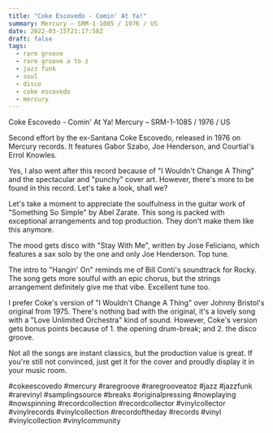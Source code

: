 ```yaml
---
title: "Coke Escovedo - Comin' At Ya!"
summary: Mercury – SRM-1-1085 / 1976 / US
date: 2022-03-15T21:17:58Z
draft: false
tags:
  - rare groove
  - rare groove a to z
  - jazz funk
  - soul
  - disco
  - coke escovedo
  - mercury
---
```

Coke Escovedo - Comin' At Ya!
Mercury – SRM-1-1085 / 1976 / US

Second effort by the ex-Santana Coke Escovedo, released in 1976 on Mercury records. It features Gabor Szabo, Joe Henderson, and Courtial's Errol Knowles.

Yes, I also went after this record because of "I Wouldn't Change A Thing" and the spectacular and "punchy" cover art. However, there's more to be found in this record. Let's take a look, shall we?

Let's take a moment to appreciate the soulfulness in the guitar work of "Something So Simple" by Abel Zarate. This song is packed with exceptional arrangements and top production. They don't make them like this anymore.

The mood gets disco with "Stay With Me", written by Jose Feliciano, which features a sax solo by the one and only Joe Henderson. Top tune.

The intro to "Hangin' On" reminds me of Bill Conti's soundtrack for Rocky. The song gets more soulful with an epic chorus, but the strings arrangement definitely give me that vibe. Excellent tune too.

I prefer Coke's version of "I Wouldn't Change A Thing" over Johnny Bristol's original from 1975. There's nothing bad with the original, it's a lovely song with a "Love Unlimited Orchestra" kind of sound. However, Coke's version gets bonus points because of 1. the opening drum-break; and 2. the disco groove.

Not all the songs are instant classics, but the production value is great. If you're still not convinced, just get it for the cover and proudly display it in your music room.

#cokeescovedo #mercury #raregroove #raregrooveatoz #jazz #jazzfunk #rarevinyl #samplingsource #breaks #originalpressing #nowplaying #nowspinning #recordcollection #recordcollector #vinylcollector #vinylrecords #vinylcollection #recordoftheday #records #vinyl #vinylcollection #vinylcommunity